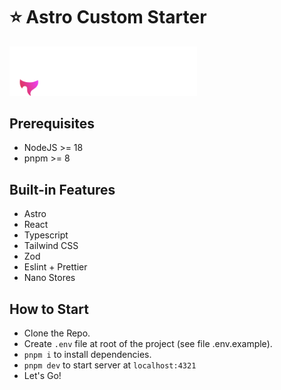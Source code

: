 # ⭐ Astro Custom Starter

<img src="./public/astro.svg" alt="astro" width="300">

## Prerequisites

- NodeJS >= 18
- pnpm >= 8

## Built-in Features

- Astro
- React
- Typescript
- Tailwind CSS
- Zod
- Eslint + Prettier
- Nano Stores

## How to Start

- Clone the Repo.
- Create `.env` file at root of the project (see file .env.example).
- `pnpm i` to install dependencies.
- `pnpm dev` to start server at `localhost:4321`
- Let's Go!
